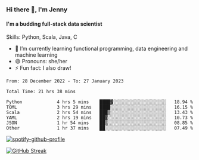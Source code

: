 ### Hi there 👋, I'm Jenny
#### I'm a budding full-stack data scientist

Skills: Python, Scala, Java, C

- 🌱 I’m currently learning functional programming, data engineering and machine learning 
- 😄 Pronouns: she/her 
- ⚡ Fun fact: I also draw! 

<!--START_SECTION:waka-->

```text
From: 28 December 2022 - To: 27 January 2023

Total Time: 21 hrs 38 mins

Python             4 hrs 5 mins    ████▓░░░░░░░░░░░░░░░░░░░░   18.94 %
TOML               3 hrs 29 mins   ████░░░░░░░░░░░░░░░░░░░░░   16.15 %
Scala              2 hrs 54 mins   ███▒░░░░░░░░░░░░░░░░░░░░░   13.43 %
YAML               2 hrs 19 mins   ██▓░░░░░░░░░░░░░░░░░░░░░░   10.73 %
JSON               1 hr 54 mins    ██▒░░░░░░░░░░░░░░░░░░░░░░   08.85 %
Other              1 hr 37 mins    ██░░░░░░░░░░░░░░░░░░░░░░░   07.49 %
```

<!--END_SECTION:waka-->

[![spotify-github-profile](https://spotify-github-profile.vercel.app/api/view?uid=kh5e5q72420aadpa715ryg9u4&cover_image=true&theme=novatorem&bar_color_cover=true&bar_color=53b14f)](https://spotify-github-profile.vercel.app/api/view?uid=kh5e5q72420aadpa715ryg9u4&redirect=true)

[![GitHub Streak](https://streak-stats.demolab.com?user=jinkjonks&theme=monokai&hide_border=true&date_format=j%20M%5B%20Y%5D)](https://git.io/streak-stats)
